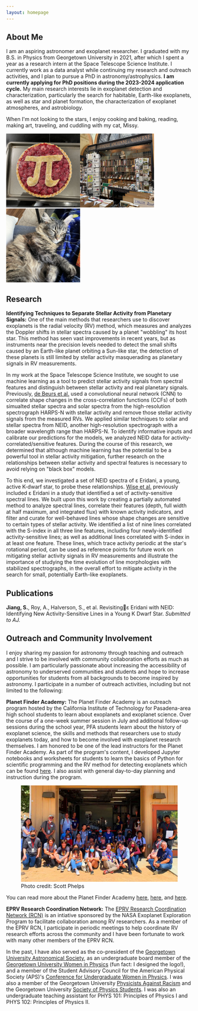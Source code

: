 ```yaml
---
layout: homepage
---
```


## About Me

I am an aspiring astronomer and exoplanet researcher. I graduated with my B.S. in Physics from Georgetown University in 2021, after which I spent a year as a research intern at the Space Telescope Science Institute. I currently work as a data analyst while continuing my research and outreach activities, and I plan to pursue a PhD in astronomy/astrophysics. **I am currently applying for PhD positions during the 2023-2024 application cycle.** My main research interests lie in exoplanet detection and characterization, particularly the search for habitable, Earth-like exoplanets, as well as star and planet formation, the characterization of exoplanet atmospheres, and astrobiology.

When I'm not looking to the stars, I enjoy cooking and baking, reading, making art, traveling, and cuddling with my cat, Missy.

<img src="/assets/img/raspberrypie.jpg" width="200px"><img src="/assets/img/librairie.jpg" width="200px"><img src="/assets/img/missy.jpg" width="200px">

## Research

**Identifying Techniques to Separate Stellar Activity from Planetary Signals:** One of the main methods that researchers use to discover exoplanets is the radial velocity (RV) method, which measures and analyzes the Doppler shifts in stellar spectra caused by a planet "wobbling" its host star. This method has seen vast improvements in recent years, but as instruments near the precision levels needed to detect the small shifts caused by an Earth-like planet orbiting a Sun-like star, the detection of these planets is still limited by stellar activity masquerading as planetary signals in RV measurements.

In my work at the Space Telescope Science Institute, we sought to use machine learning as a tool to predict stellar activity signals from spectral features and distinguish between stellar activity and real planetary signals. Previously, [de Beurs et al.](https://arxiv.org/abs/2011.00003) used a convolutional neural network (CNN) to correlate shape changes in the cross-correlation functions (CCFs) of both simualted stellar spectra and solar spectra from the high-resolution spectrograph HARPS-N with stellar activity and remove those stellar activity signals from the measured RVs. We applied similar techniques to solar and stellar spectra from NEID, another high-resolution spectrograph with a broader wavelength range than HARPS-N. To identify informative inputs and calibrate our predictions for the models, we analyzed NEID data for activity-correlated/sensitive features. During the course of this research, we determined that although machine learning has the potential to be a powerful tool in stellar activity mitigation, further research on the relationships between stellar activity and spectral features is necessary to avoid relying on "black box" models. 

To this end, we investigated a set of NEID spectra of ε Eridani, a young, active K-dwarf star, to probe these relationships. [Wise et al.](https://arxiv.org/abs/1808.09009) previously included ε Eridani in a study that identified a set of activity-sensitive spectral lines. We built upon this work by creating a partially automated method to analyze spectral lines, correlate their features (depth, full width at half maximum, and integrated flux) with known activity indicators, and filter and curate for well-behaved lines whose shape changes are sensitive to certain types of stellar activity. We identified a list of nine lines correlated with the S-index in all three line features, including four newly-identified activity-sensitive lines; as well as additional lines correlated with S-index in at least one feature. These lines, which trace activity periodic at the star's rotational period, can be used as reference points for future work on mitigating stellar activity signals in RV measurements and illustrate the importance of studying the time evolution of line morphologies with stabilized spectrographs, in the overall effort to mitigate activity in the search for small, potentially Earth-like exoplanets.

## Publications

**Jiang, S.**, Roy, A., Halverson, S., et al. Revisitingε Eridani with NEID: Identifying New Activity-Sensitive Lines in a Young
K Dwarf Star. *Submitted to AJ.*

## Outreach and Community Involvement

I enjoy sharing my passion for astronomy through teaching and outreach and I strive to be involved with community collaboration efforts as much as possible. I am particularly passionate about increasing the accessibility of astronomy to underserved communities and students and hope to increase opportunities for students from all backgrounds to become inspired by astronomy. I participate in a number of outreach activities, including but not limited to the following:

**Planet Finder Academy:** The Planet Finder Academy is an outreach program hosted by the California Institute of Technology for Pasadena-area high school students to learn about exoplanets and exoplanet science. Over the course of a one-week summer session in July and additional follow-up sessions during the school year, PFA students learn about the history of exoplanet science, the skills and methods that researchers use to study exoplanets today, and how to become involved with exoplanet research themselves. I am honored to be one of the lead instructors for the Planet Finder Academy. As part of the program's content, I developed Jupyter notebooks and worksheets for students to learn the basics of Python for scientific programming and the RV method for detecting exoplanets which can be found [here](/pfa). I also assist with general day-to-day planning and instruction during the program.

<figure>
  <img src="/assets/img/pfa.jpg" width="600px">
  <figcaption style="font-size:10;">Photo credit: Scott Phelps</figcaption>
</figure>

You can read more about the Planet Finder Academy [here](https://www.admissions.caltech.edu/explore-more/news/outreach-program-engages-public-high-school-students-in-the-discovery-of-exoplanets), [here](https://www.coloradoboulevard.net/27-pasadena-unified-students-are-planet-finders/), and [here](https://www.coloradoboulevard.net/pasadena-unified-high-schoolers-train-as-planet-finders-at-caltech/).

**EPRV Research Coordination Network:** The [EPRV Research Coordination Network (RCN)](https://exoplanets.nasa.gov/exep/NNExplore/EPRV-RCN/EPRV-RCN-welcome/) is an intiative sponsored by the NASA Exoplanet Exploration Program to facilitate collaboration among RV researchers. As a member of the EPRV RCN, I participate in periodic meetings to help coordinate RV research efforts across the community and I have been fortunate to work with many other members of the EPRV RCN.

In the past, I have also served as the co-president of the [Georgetown University Astronomical Society](https://www.instagram.com/gtown_astro/), as an undergraduate board member of the [Georgetown University Women in Physics](https://physics.georgetown.edu/georgetown-university-women-in-physics-guwip/) (fun fact: I designed the logo!), and a member of the Student Advisory Council for the American Physical Society (APS)'s [Conference for Undergraduate Women in Physics](https://www.aps.org/programs/women/cuwip/index.cfm). I was also a member of the Georgetown University [Physicists Against Racism](https://par.georgetown.domains/) and the Georgetown University [Society of Physics Students](https://sps.georgetown.domains/). I was also an undergraduate teaching assistant for PHYS 101: Principles of Physics I and PHYS 102: Principles of Physics II.
